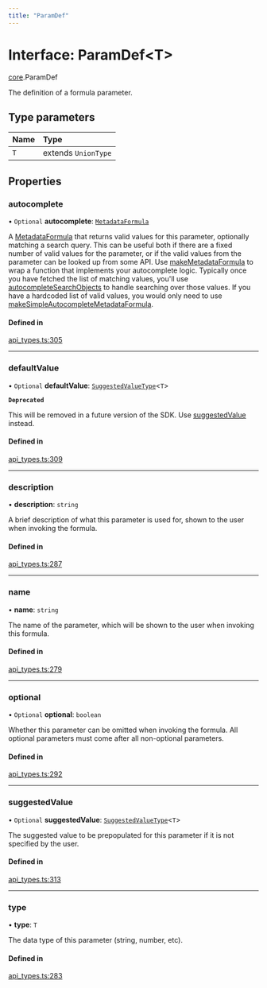 ```yaml
---
title: "ParamDef"
---
```

# Interface: ParamDef<T\>

[core](../modules/core.md).ParamDef

The definition of a formula parameter.

## Type parameters

| Name | Type |
| :------ | :------ |
| `T` | extends `UnionType` |

## Properties

### autocomplete

• `Optional` **autocomplete**: [`MetadataFormula`](../types/core.MetadataFormula.md)

A [MetadataFormula](../types/core.MetadataFormula.md) that returns valid values for this parameter, optionally matching a search
query. This can be useful both if there are a fixed number of valid values for the parameter,
or if the valid values from the parameter can be looked up from some API.
Use [makeMetadataFormula](../functions/core.makeMetadataFormula.md) to wrap a function that implements your autocomplete logic.
Typically once you have fetched the list of matching values, you'll use
[autocompleteSearchObjects](../functions/core.autocompleteSearchObjects.md) to handle searching over those values.
If you have a hardcoded list of valid values, you would only need to use
[makeSimpleAutocompleteMetadataFormula](../functions/core.makeSimpleAutocompleteMetadataFormula.md).

#### Defined in

[api_types.ts:305](https://github.com/coda/packs-sdk/blob/main/api_types.ts#L305)

___

### defaultValue

• `Optional` **defaultValue**: [`SuggestedValueType`](../types/core.SuggestedValueType.md)<`T`\>

**`Deprecated`**

 This will be removed in a future version of the SDK. Use [suggestedValue](core.ParamDef.md#suggestedvalue) instead.

#### Defined in

[api_types.ts:309](https://github.com/coda/packs-sdk/blob/main/api_types.ts#L309)

___

### description

• **description**: `string`

A brief description of what this parameter is used for, shown to the user when invoking the formula.

#### Defined in

[api_types.ts:287](https://github.com/coda/packs-sdk/blob/main/api_types.ts#L287)

___

### name

• **name**: `string`

The name of the parameter, which will be shown to the user when invoking this formula.

#### Defined in

[api_types.ts:279](https://github.com/coda/packs-sdk/blob/main/api_types.ts#L279)

___

### optional

• `Optional` **optional**: `boolean`

Whether this parameter can be omitted when invoking the formula.
All optional parameters must come after all non-optional parameters.

#### Defined in

[api_types.ts:292](https://github.com/coda/packs-sdk/blob/main/api_types.ts#L292)

___

### suggestedValue

• `Optional` **suggestedValue**: [`SuggestedValueType`](../types/core.SuggestedValueType.md)<`T`\>

The suggested value to be prepopulated for this parameter if it is not specified by the user.

#### Defined in

[api_types.ts:313](https://github.com/coda/packs-sdk/blob/main/api_types.ts#L313)

___

### type

• **type**: `T`

The data type of this parameter (string, number, etc).

#### Defined in

[api_types.ts:283](https://github.com/coda/packs-sdk/blob/main/api_types.ts#L283)
